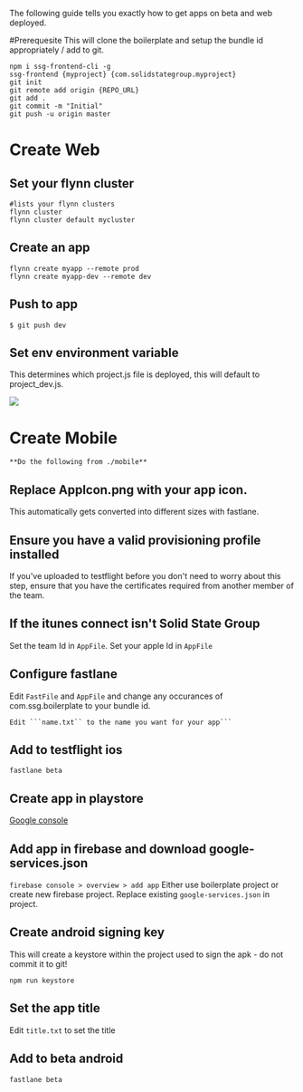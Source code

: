 The following guide tells you exactly how to get apps on beta and web deployed.

#Prerequesite
This will clone the boilerplate and setup the bundle id appropriately / add to git.

```
npm i ssg-frontend-cli -g
ssg-frontend {myproject} {com.solidstategroup.myproject}
git init
git remote add origin {REPO_URL}
git add .
git commit -m "Initial"
git push -u origin master
```

# Create Web

## Set your flynn cluster
```
#lists your flynn clusters
flynn cluster
flynn cluster default mycluster
```

## Create an app
```
flynn create myapp --remote prod
flynn create myapp-dev --remote dev
```

## Push to app
```$ git push dev```

## Set env environment variable
This determines which project.js file is deployed, this will default to project_dev.js.

<img src="http://image.prntscr.com/image/81147f28c68c413cb9ce9774b639396e.png"/>



# Create Mobile

    **Do the following from ./mobile**


## Replace AppIcon.png with your app icon.
This automatically gets converted into different sizes with fastlane.

## Ensure you have a valid provisioning profile installed
If you've uploaded to testflight before you don't need to worry about this step, ensure that  you have the certificates required from another member of the team.

## If the itunes connect isn't Solid State Group
Set the team Id in ```AppFile```. Set your apple Id in ```AppFile```

## Configure fastlane
Edit ```FastFile``` and ```AppFile``` and change any occurances of com.ssg.boilerplate to your bundle id.

    Edit ```name.txt`` to the name you want for your app```

## Add to testflight ios
```
fastlane beta
```

## Create app in playstore
<a href="https://play.google.com/apps">Google console</a>


## Add app in firebase and download google-services.json
```firebase console > overview > add app```
Either use boilerplate project or create new firebase project. Replace existing ```google-services.json``` in project.

## Create android signing key
This will create a keystore within the project used to sign the apk - do not commit it to git!
```
npm run keystore
```

## Set the app title
Edit ```title.txt``` to set the title


## Add to beta android
```
fastlane beta
```